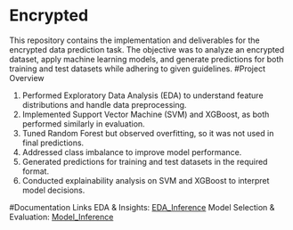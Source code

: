 # Encrypted
This repository contains the implementation and deliverables for the encrypted data prediction task. The objective was to analyze an encrypted dataset, apply machine learning models, and generate predictions for both training and test datasets while adhering to given guidelines.
#Project Overview
1. Performed Exploratory Data Analysis (EDA) to understand feature distributions and handle data preprocessing.
2. Implemented Support Vector Machine (SVM) and XGBoost, as both performed similarly in evaluation.
3. Tuned Random Forest but observed overfitting, so it was not used in final predictions.
4. Addressed class imbalance to improve model performance.
5. Generated predictions for training and test datasets in the required format.
6. Conducted explainability analysis on SVM and XGBoost to interpret model decisions.

#Documentation Links
EDA & Insights:  [EDA_Inference](https://docs.google.com/document/d/1gQBPwquZxeqcLMbthzBK-laeHVk--M29IKLPqmcJB1g/edit?usp=sharing)
Model Selection & Evaluation: [Model_Inference](https://docs.google.com/document/d/1ZgeTxwHGLqN5myXaV0CPqrANHwv_ZsIzt5K6nMt6YpA/edit?usp=sharing)
